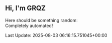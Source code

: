 ## Hi, I'm GRQZ
Here should be something random:  
Completely automated!

Last Update: 2025-08-03 06:16:15.751045+00:00
